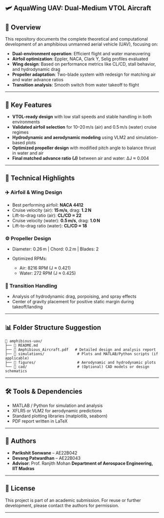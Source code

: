 ## 🛩️ AquaWing UAV: Dual-Medium VTOL Aircraft

## 📘 Overview

This repository documents the complete theoretical and computational development of an amphibious unmanned aerial vehicle (UAV), focusing on:

* **Dual-environment operation**: Efficient flight and water maneuvering
* **Airfoil optimization**: Eppler, NACA, Clark Y, Selig profiles evaluated
* **Wing design**: Based on performance metrics like CL/CD, stall behavior, and hydrodynamic drag
* **Propeller adaptation**: Two-blade system with redesign for matching air and water advance ratios
* **Transition analysis**: Smooth switch from water takeoff to flight

---

## 📌 Key Features

* **VTOL-ready design** with low stall speeds and stable handling in both environments
* **Validated airfoil selection** for 10–20 m/s (air) and 0.5 m/s (water) cruise regimes
* **Hydrodynamic and aerodynamic modeling** using VLM2 and simulation-based plots
* **Optimized propeller design** with modified pitch angle to balance thrust in water and air
* **Final matched advance ratio (J)** between air and water: ΔJ ≈ 0.004

---

## 🧠 Technical Highlights

### ✈️ Airfoil & Wing Design

* Best performing airfoil: **NACA 4412**
* Cruise velocity (air): **15 m/s**, drag: **1.2 N**
* Lift-to-drag ratio (air): **CL/CD ≈ 22**
* Cruise velocity (water): **0.5 m/s**, drag: **1.0 N**
* Lift-to-drag ratio (water): **CL/CD ≈ 18**

### ⚙️ Propeller Design

* Diameter: 0.26 m | Chord: 0.2 m | Blades: 2
* Optimized RPMs:

  * Air: 8216 RPM (J ≈ 0.421)
  * Water: 272 RPM (J ≈ 0.425)

### 🌊 Transition Handling

* Analysis of hydrodynamic drag, porpoising, and spray effects
* Center of gravity placement for positive static margin during takeoff/landing

---

## 📊 Folder Structure Suggestion

```
📁 amphibious-uav/
├── 📄 README.md
├── 📄 Amphibious_Aircraft.pdf   # Detailed design and analysis report
├── 📁 simulations/               # Plots and MATLAB/Python scripts (if applicable)
├── 📁 figures/                   # Aerodynamic and hydrodynamic plots
└── 📁 cad/                       # (Optional) CAD models or design schematics
```

---

## 🛠️ Tools & Dependencies

* MATLAB / Python for simulation and analysis
* XFLR5 or VLM2 for aerodynamic predictions
* Standard plotting libraries (matplotlib, seaborn)
* PDF report written in LaTeX

---

## 📌 Authors

* **Parikshit Sonwane** – AE22B042
* **Devang Patwardhan** – AE22B043
* **Advisor**: Prof. Ranjith Mohan
  **Department of Aerospace Engineering, IIT Madras**

---

## 📝 License

This project is part of an academic submission. For reuse or further development, please contact the authors for permission.

---
